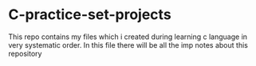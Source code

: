 # C-practice-set-projects
This repo contains my files which i created during learning c language in very systematic order.
In this file there will be all the imp notes about this repository

